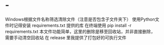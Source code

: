 # -
Windows根据文件名称筛选清除文件（注意是否包含子文件夹下）
使用Python文件时记得安装 requirements.txt 提供的库
在终端使用 pip install -r requirements.txt
本文件功能简单，这里的删除是移至回收站，并非直接删除，需要手动清空回收站
在 release 里我提供了打包好的可执行文件
